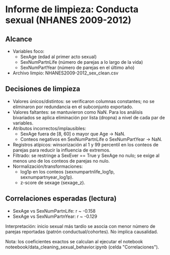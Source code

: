 # Informe de limpieza: Conducta sexual (NHANES 2009-2012)

## Alcance
- Variables foco:
  - SexAge (edad al primer acto sexual)
  - SexNumPartnLife (número de parejas a lo largo de la vida)
  - SexNumPartYear (número de parejas en el último año)
- Archivo limpio: NHANES2009-2012_sex_clean.csv

## Decisiones de limpieza
- Valores únicos/distintos: se verificaron columnas constantes; no se eliminaron por redundancia en el subconjunto exportado.
- Valores faltantes: se mantuvieron como NaN. Para los análisis bivariados se aplica eliminación por lista (dropna) a nivel de cada par de variables.
- Atributos incorrectos/implausibles:
  - SexAge fuera de [8, 60] o mayor que Age -> NaN.
  - Conteos negativos en SexNumPartnLife o SexNumPartYear -> NaN.
- Registros atípicos: winsorización al 1 y 99 percentil en los conteos de parejas para reducir la influencia de extremos.
- Filtrado: se restringe a SexEver == True y SexAge no nulo; se exige al menos uno de los conteos de parejas no nulo.
- Normalización/transformaciones:
  - log1p en los conteos (sexnumpartnlife_log1p, sexnumpartnyear_log1p).
  - z-score de sexage (sexage_z).

## Correlaciones esperadas (lectura)
- SexAge vs SexNumPartnLife: r ~ -0.158
- SexAge vs SexNumPartnYear: r ~ -0.129

Interpretación: inicio sexual más tardío se asocia con menor número de parejas reportadas (patrón conductual/cohortes). No implica causalidad.

Nota: los coeficientes exactos se calculan al ejecutar el notebook noteebook/data_cleaning_sexual_behavior.ipynb (celda "Correlaciones").